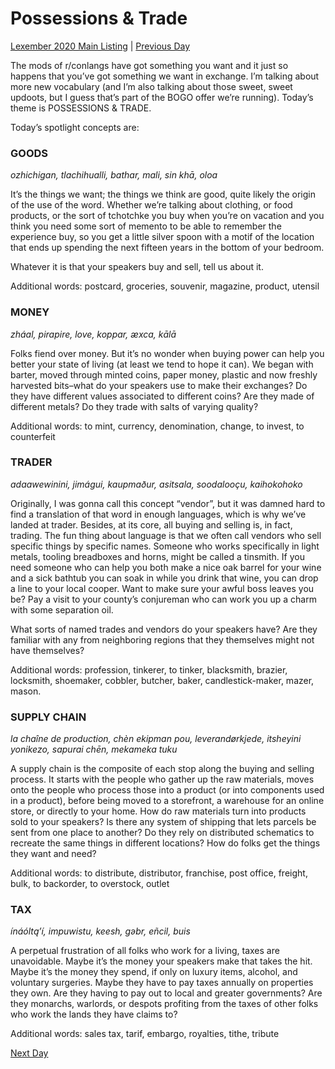 # Possessions & Trade
[Lexember 2020 Main Listing](../../toc_lex20) | [Previous Day](23)

The mods of r/conlangs have got something you want and it just so happens that you’ve got something we want in exchange. I’m talking about more new vocabulary (and I’m also talking about those sweet, sweet updoots, but I guess that’s part of the BOGO offer we’re running). Today’s theme is POSSESSIONS & TRADE.

Today’s spotlight concepts are:

### GOODS

_ozhichigan, tlachihualli, bathar, mali, sin khā, oloa_

It’s the things we want; the things we think are good, quite likely the origin of the use of the word. Whether we’re talking about clothing, or food products, or the sort of tchotchke you buy when you’re on vacation and you think you need some sort of memento to be able to remember the experience buy, so you get a little silver spoon with a motif of the location that ends up spending the next fifteen years in the bottom of your bedroom.

Whatever it is that your speakers buy and sell, tell us about it.

Additional words: postcard, groceries, souvenir, magazine, product, utensil

### MONEY

_zháal, pirapire, love, koppar, æxca, kālā_

Folks fiend over money. But it’s no wonder when buying power can help you better your state of living (at least we tend to hope it can). We began with barter, moved through minted coins, paper money, plastic and now freshly harvested bits–what do your speakers use to make their exchanges? Do they have different values associated to different coins? Are they made of different metals? Do they trade with salts of varying quality?

Additional words: to mint, currency, denomination, change, to invest, to counterfeit

### TRADER

_adaawewinini, jimágui, kaupmaður, asitsala, soodalooçu, kaihokohoko_

Originally, I was gonna call this concept “vendor”, but it was damned hard to find a translation of that word in enough languages, which is why we’ve landed at trader. Besides, at its core, all buying and selling is, in fact, trading. The fun thing about language is that we often call vendors who sell specific things by specific names. Someone who works specifically in light metals, tooling breadboxes and horns, might be called a tinsmith. If you need someone who can help you both make a nice oak barrel for your wine and a sick bathtub you can soak in while you drink that wine, you can drop a line to your local cooper. Want to make sure your awful boss leaves you be? Pay a visit to your county’s conjureman who can work you up a charm with some separation oil.

What sorts of named trades and vendors do your speakers have? Are they familiar with any from neighboring regions that they themselves might not have themselves?

Additional words: profession, tinkerer, to tinker, blacksmith, brazier, locksmith, shoemaker, cobbler, butcher, baker, candlestick-maker, mazer, mason.

### SUPPLY CHAIN

_la chaîne de production, chèn ekipman pou, leverandørkjede, itsheyini yonikezo, sapurai chēn, mekameka tuku_

A supply chain is the composite of each stop along the buying and selling process. It starts with the people who gather up the raw materials, moves onto the people who process those into a product (or into components used in a product), before being moved to a storefront, a warehouse for an online store, or directly to your home. How do raw materials turn into products sold to your speakers? Is there any system of shipping that lets parcels be sent from one place to another? Do they rely on distributed schematics to recreate the same things in different locations? How do folks get the things they want and need?

Additional words: to distribute, distributor, franchise, post office, freight, bulk, to backorder, to overstock, outlet

### TAX

_ínáóltąʼí, impuwistu, keesh, gəbr, eñcil, buis_

A perpetual frustration of all folks who work for a living, taxes are unavoidable. Maybe it’s the money your speakers make that takes the hit. Maybe it’s the money they spend, if only on luxury items, alcohol, and voluntary surgeries. Maybe they have to pay taxes annually on properties they own. Are they having to pay out to local and greater governments? Are they monarchs, warlords, or despots profiting from the taxes of other folks who work the lands they have claims to?

Additional words: sales tax, tarif, embargo, royalties, tithe, tribute

[Next Day](25)
